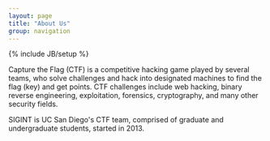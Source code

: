 ```yaml
---
layout: page
title: "About Us"
group: navigation
---
```

{% include JB/setup %}

Capture the Flag (CTF) is a competitive hacking game played by several teams,
who solve challenges and hack into designated machines to find the flag (key)
and get points. CTF challenges include web hacking, binary reverse engineering,
exploitation, forensics, cryptography, and many other security fields.

SIGINT is UC San Diego's CTF team, comprised of graduate and undergraduate
students, started in 2013.
